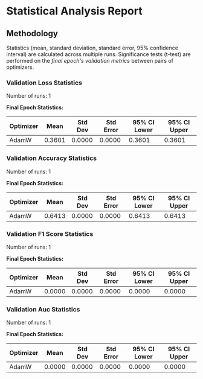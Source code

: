 # Statistical Analysis Report

## Methodology

Statistics (mean, standard deviation, standard error, 95% confidence interval) are calculated across multiple runs.
Significance tests (t-test) are performed on the *final epoch's validation metrics* between pairs of optimizers.

### Validation Loss Statistics

Number of runs: 1

**Final Epoch Statistics:**

| Optimizer | Mean | Std Dev | Std Error | 95% CI Lower | 95% CI Upper |
|-----------|------|---------|-----------|--------------|--------------|
| AdamW | 0.3601 | 0.0000 | 0.0000 | 0.3601 | 0.3601 |

### Validation Accuracy Statistics

Number of runs: 1

**Final Epoch Statistics:**

| Optimizer | Mean | Std Dev | Std Error | 95% CI Lower | 95% CI Upper |
|-----------|------|---------|-----------|--------------|--------------|
| AdamW | 0.6413 | 0.0000 | 0.0000 | 0.6413 | 0.6413 |

### Validation F1 Score Statistics

Number of runs: 1

**Final Epoch Statistics:**

| Optimizer | Mean | Std Dev | Std Error | 95% CI Lower | 95% CI Upper |
|-----------|------|---------|-----------|--------------|--------------|
| AdamW | 0.0000 | 0.0000 | 0.0000 | 0.0000 | 0.0000 |

### Validation Auc Statistics

Number of runs: 1

**Final Epoch Statistics:**

| Optimizer | Mean | Std Dev | Std Error | 95% CI Lower | 95% CI Upper |
|-----------|------|---------|-----------|--------------|--------------|
| AdamW | 0.0000 | 0.0000 | 0.0000 | 0.0000 | 0.0000 |

